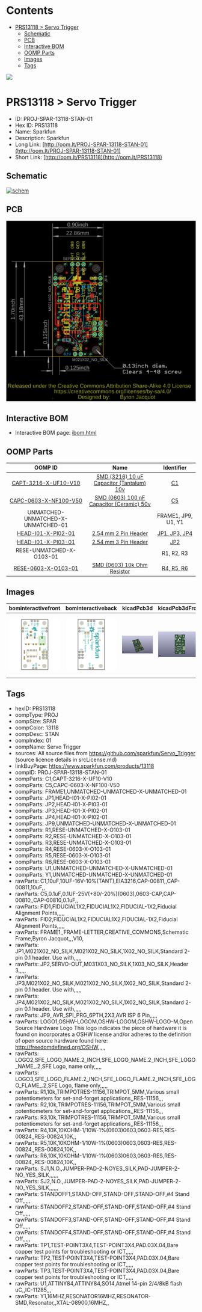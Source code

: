 



Contents
========

* [PRS13118 > Servo Trigger](#prs13118--servo-trigger)
	* [Schematic](#schematic)
	* [PCB](#pcb)
	* [Interactive BOM](#interactive-bom)
	* [OOMP Parts](#oomp-parts)
	* [Images](#images)
	* [Tags](#tags)
  
![][im]
# PRS13118 > Servo Trigger

- ID: PROJ-SPAR-13118-STAN-01
- Hex ID: PRS13118
- Name: Sparkfun
- Description: Sparkfun
- Long Link: [http://oom.lt/PROJ-SPAR-13118-STAN-01](http://oom.lt/PROJ-SPAR-13118-STAN-01)
- Short Link: [http://oom.lt/PRS13118](http://oom.lt/PRS13118)

## Schematic
  
[![schem](eagleSchemImage.png)](eagleSchemImage.png)
## PCB
  
[![pcb](eagleImage.png)](eagleImage.png)
## Interactive BOM

- Interactive BOM page: [ibom.html](https://htmlpreview.github.io/?https://github.com/oomlout/oomlout_OOMP_projects/blob/main/PROJ-SPAR-13118-STAN-01/kicad/bom/ibom.html)

## OOMP Parts
  

|OOMP ID|Name|Identifier|
| :---: | :---: | :---: |
|[CAPT-3216-X-UF10-V10](https://github.com/oomlout/oomlout_OOMP_parts/tree/main/CAPT-3216-X-UF10-V10/)|[SMD (3216) 10 uF Capacitor (Tantalum) 10v](https://github.com/oomlout/oomlout_OOMP_parts/tree/main/CAPT-3216-X-UF10-V10/)|[C1](https://github.com/oomlout/oomlout_OOMP_parts/tree/main/CAPT-3216-X-UF10-V10/)|
|[CAPC-0603-X-NF100-V50](https://github.com/oomlout/oomlout_OOMP_parts/tree/main/CAPC-0603-X-NF100-V50/)|[SMD (0603) 100 nF Capacitor (Ceramic) 50v](https://github.com/oomlout/oomlout_OOMP_parts/tree/main/CAPC-0603-X-NF100-V50/)|[C5](https://github.com/oomlout/oomlout_OOMP_parts/tree/main/CAPC-0603-X-NF100-V50/)|
|UNMATCHED-UNMATCHED-X-UNMATCHED-01||FRAME1, JP9, U1, Y1|
|[HEAD-I01-X-PI02-01](https://github.com/oomlout/oomlout_OOMP_parts/tree/main/HEAD-I01-X-PI02-01/)|[2.54 mm 2 Pin Header](https://github.com/oomlout/oomlout_OOMP_parts/tree/main/HEAD-I01-X-PI02-01/)|[JP1, JP3, JP4](https://github.com/oomlout/oomlout_OOMP_parts/tree/main/HEAD-I01-X-PI02-01/)|
|[HEAD-I01-X-PI03-01](https://github.com/oomlout/oomlout_OOMP_parts/tree/main/HEAD-I01-X-PI03-01/)|[2.54 mm 3 Pin Header](https://github.com/oomlout/oomlout_OOMP_parts/tree/main/HEAD-I01-X-PI03-01/)|[JP2](https://github.com/oomlout/oomlout_OOMP_parts/tree/main/HEAD-I01-X-PI03-01/)|
|RESE-UNMATCHED-X-O103-01||R1, R2, R3|
|[RESE-0603-X-O103-01](https://github.com/oomlout/oomlout_OOMP_parts/tree/main/RESE-0603-X-O103-01/)|[SMD (0603) 10k Ohm Resistor](https://github.com/oomlout/oomlout_OOMP_parts/tree/main/RESE-0603-X-O103-01/)|[R4, R5, R6](https://github.com/oomlout/oomlout_OOMP_parts/tree/main/RESE-0603-X-O103-01/)|

## Images
  
  

|bominteractivefront|bominteractiveback|kicadPcb3d|kicadPcb3dFront|kicadPcb3dBack|kicadSchem|eagleImage|eagleSchemImage|pcbdraw|pcbdrawback|
| :---: | :---: | :---: | :---: | :---: | :---: | :---: | :---: | :---: | :---: |
|[![bominteractivefront](bomFront_140.png)](bomFront.png)|[![bominteractiveback](bomBack_140.png)](bomBack.png)|[![kicadPcb3d](kicadPcb3d_140.png)](kicadPcb3d.png)|[![kicadPcb3dFront](kicadPcb3dFront_140.png)](kicadPcb3dFront.png)|[![kicadPcb3dBack](kicadPcb3dBack_140.png)](kicadPcb3dBack.png)|[![kicadSchem](kicadSchem_140.png)](kicadSchem.png)|[![eagleImage](eagleImage_140.png)](eagleImage.png)|[![eagleSchemImage](eagleSchemImage_140.png)](eagleSchemImage.png)|[![pcbdraw](pcbdraw_140.png)](pcbdraw.png)|[![pcbdrawback](pcbdrawBack_140.png)](pcbdrawBack.png)|

## Tags

- hexID: PRS13118
- oompType: PROJ
- oompSize: SPAR
- oompColor: 13118
- oompDesc: STAN
- oompIndex: 01
- oompName: Servo Trigger
- sources: All source files from https://github.com/sparkfun/Servo_Trigger (source licence details in srcLicense.md)
- linkBuyPage: https://www.sparkfun.com/products/13118
- oompID: PROJ-SPAR-13118-STAN-01
- oompParts: C1,CAPT-3216-X-UF10-V10
- oompParts: C5,CAPC-0603-X-NF100-V50
- oompParts: FRAME1,UNMATCHED-UNMATCHED-X-UNMATCHED-01
- oompParts: JP1,HEAD-I01-X-PI02-01
- oompParts: JP2,HEAD-I01-X-PI03-01
- oompParts: JP3,HEAD-I01-X-PI02-01
- oompParts: JP4,HEAD-I01-X-PI02-01
- oompParts: JP9,UNMATCHED-UNMATCHED-X-UNMATCHED-01
- oompParts: R1,RESE-UNMATCHED-X-O103-01
- oompParts: R2,RESE-UNMATCHED-X-O103-01
- oompParts: R3,RESE-UNMATCHED-X-O103-01
- oompParts: R4,RESE-0603-X-O103-01
- oompParts: R5,RESE-0603-X-O103-01
- oompParts: R6,RESE-0603-X-O103-01
- oompParts: U1,UNMATCHED-UNMATCHED-X-UNMATCHED-01
- oompParts: Y1,UNMATCHED-UNMATCHED-X-UNMATCHED-01
- rawParts: C1,10uF,10UF-16V-10%(TANT),EIA3216,CAP-00811,,CAP-00811,10uF,,
- rawParts: C5,0.1uF,0.1UF-25V(+80/-20%)(0603),0603-CAP,CAP-00810,,CAP-00810,0.1uF,,
- rawParts: FID1,FIDUCIAL1X2,FIDUCIAL1X2,FIDUCIAL-1X2,Fiducial Alignment Points,,,,,
- rawParts: FID2,FIDUCIAL1X2,FIDUCIAL1X2,FIDUCIAL-1X2,Fiducial Alignment Points,,,,,
- rawParts: FRAME1,,FRAME-LETTER,CREATIVE_COMMONS,Schematic Frame,Byron Jacquot,,,V10,
- rawParts: JP1,M021X02_NO_SILK,M021X02_NO_SILK,1X02_NO_SILK,Standard 2-pin 0.1 header. Use with,,,,,
- rawParts: JP2,SERVO-OUT,M031X03_NO_SILK,1X03_NO_SILK,Header 3,,,,,
- rawParts: JP3,M021X02_NO_SILK,M021X02_NO_SILK,1X02_NO_SILK,Standard 2-pin 0.1 header. Use with,,,,,
- rawParts: JP4,M021X02_NO_SILK,M021X02_NO_SILK,1X02_NO_SILK,Standard 2-pin 0.1 header. Use with,,,,,
- rawParts: JP9,,AVR_SPI_PRG_6PTH,2X3,AVR ISP 6 Pin,,,,,
- rawParts: LOGO1,OSHW-LOGOM,OSHW-LOGOM,OSHW-LOGO-M,Open Source Hardware Logo This logo indicates the piece of hardware it is found on incorporates a OSHW license and/or adheres to the definition of open source hardware found here: http://freedomdefined.org/OSHW,,,,,
- rawParts: LOGO2,SFE_LOGO_NAME.2_INCH,SFE_LOGO_NAME.2_INCH,SFE_LOGO_NAME_.2,SFE Logo, name only,,,,,
- rawParts: LOGO3,SFE_LOGO_FLAME.2_INCH,SFE_LOGO_FLAME.2_INCH,SFE_LOGO_FLAME_.2,SFE Logo, flame only,,,,,
- rawParts: R1,10k,TRIMPOTRES-11156,TRIMPOT_5MM,Various small potentiometers for set-and-forget applications,,RES-11156,,,
- rawParts: R2,10k,TRIMPOTRES-11156,TRIMPOT_5MM,Various small potentiometers for set-and-forget applications,,RES-11156,,,
- rawParts: R3,10k,TRIMPOTRES-11156,TRIMPOT_5MM,Various small potentiometers for set-and-forget applications,,RES-11156,,,
- rawParts: R4,10K,10KOHM-1/10W-1%(0603)0603,0603-RES,RES-00824,,RES-00824,10K,,
- rawParts: R5,10K,10KOHM-1/10W-1%(0603)0603,0603-RES,RES-00824,,RES-00824,10K,,
- rawParts: R6,10K,10KOHM-1/10W-1%(0603)0603,0603-RES,RES-00824,,RES-00824,10K,,
- rawParts: SJ1,N.O.,JUMPER-PAD-2-NOYES_SILK,PAD-JUMPER-2-NO_YES_SILK,,,,,,
- rawParts: SJ2,N.O.,JUMPER-PAD-2-NOYES_SILK,PAD-JUMPER-2-NO_YES_SILK,,,,,,
- rawParts: STANDOFF1,STAND-OFF,STAND-OFF,STAND-OFF,#4 Stand Off,,,,,
- rawParts: STANDOFF2,STAND-OFF,STAND-OFF,STAND-OFF,#4 Stand Off,,,,,
- rawParts: STANDOFF3,STAND-OFF,STAND-OFF,STAND-OFF,#4 Stand Off,,,,,
- rawParts: STANDOFF4,STAND-OFF,STAND-OFF,STAND-OFF,#4 Stand Off,,,,,
- rawParts: TP1,TEST-POINT3X4,TEST-POINT3X4,PAD.03X.04,Bare copper test points for troubleshooting or ICT,,,,,
- rawParts: TP2,TEST-POINT3X4,TEST-POINT3X4,PAD.03X.04,Bare copper test points for troubleshooting or ICT,,,,,
- rawParts: TP3,TEST-POINT3X4,TEST-POINT3X4,PAD.03X.04,Bare copper test points for troubleshooting or ICT,,,,,
- rawParts: U1,ATTINY84,ATTINY84,SO14,Atmel 14-pin 2/4/8kB flash uC,,IC-11285,,,
- rawParts: Y1,16MHZ,RESONATOR16MHZ,RESONATOR-SMD,Resonator,,XTAL-08900,16MHZ,,



[im]: kicadPcb3d_450.png
